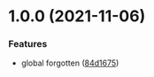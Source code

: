 # 1.0.0 (2021-11-06)


### Features

* global forgotten ([84d1675](https://github.com/EqualMa/forgotten/commit/84d167565de3a2bc60e25d4a0d3b776ceb097101))
